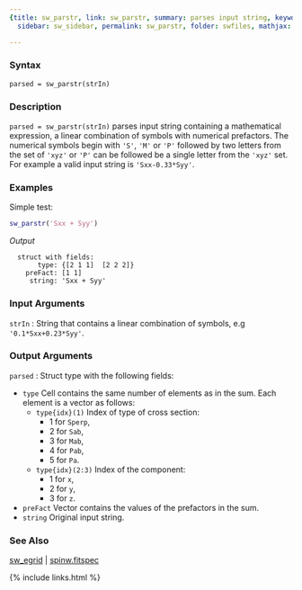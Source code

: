 ```yaml
---
{title: sw_parstr, link: sw_parstr, summary: parses input string, keywords: sample,
  sidebar: sw_sidebar, permalink: sw_parstr, folder: swfiles, mathjax: 'true'}

---
```

 
### Syntax
 
`parsed = sw_parstr(strIn)`
 
### Description
 
`parsed = sw_parstr(strIn)` parses input string containing a mathematical
expression, a linear combination of symbols with numerical prefactors.
The numerical symbols begin with `'S'`, `'M'` or `'P'` followed by two
letters from the set of `'xyz'` or `'P'` can be followed be a single
letter from the `'xyz'` set. For example a valid input string is
`'Sxx-0.33*Syy'`.
 
### Examples
 
Simple test:
```matlab
sw_parstr('Sxx + Syy')
```
*Output*
```
  struct with fields:
       type: {[2 1 1]  [2 2 2]}
    preFact: [1 1]
     string: 'Sxx + Syy'
```
 
 
### Input Arguments
 
`strIn`
: String that contains a linear combination of symbols, e.g
  `'0.1*Sxx+0.23*Syy'`.
 
### Output Arguments
 
`parsed`
: Struct type with the following fields:
  * `type`    Cell contains the same number of elements as in the sum. Each element
              is a vector as follows:
    * `type{idx}(1)`    Index of type of cross section:
      * 1 for `Sperp`,
      * 2 for `Sab`,
      * 3 for `Mab`,
      * 4 for `Pab`,
      * 5 for  `Pa`.
    * `type{idx}(2:3)`  Index of the component:
      * 1 for `x`,
      * 2 for `y`,
      * 3 for `z`.
  * `preFact` Vector contains the values of the prefactors in the sum.
  * `string`  Original input string.
 
### See Also
 
[sw_egrid](sw_egrid) \| [spinw.fitspec](spinw_fitspec)

{% include links.html %}
